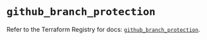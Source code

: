 # `github_branch_protection`

Refer to the Terraform Registry for docs: [`github_branch_protection`](https://registry.terraform.io/providers/integrations/github/6.6.0/docs/resources/branch_protection).
